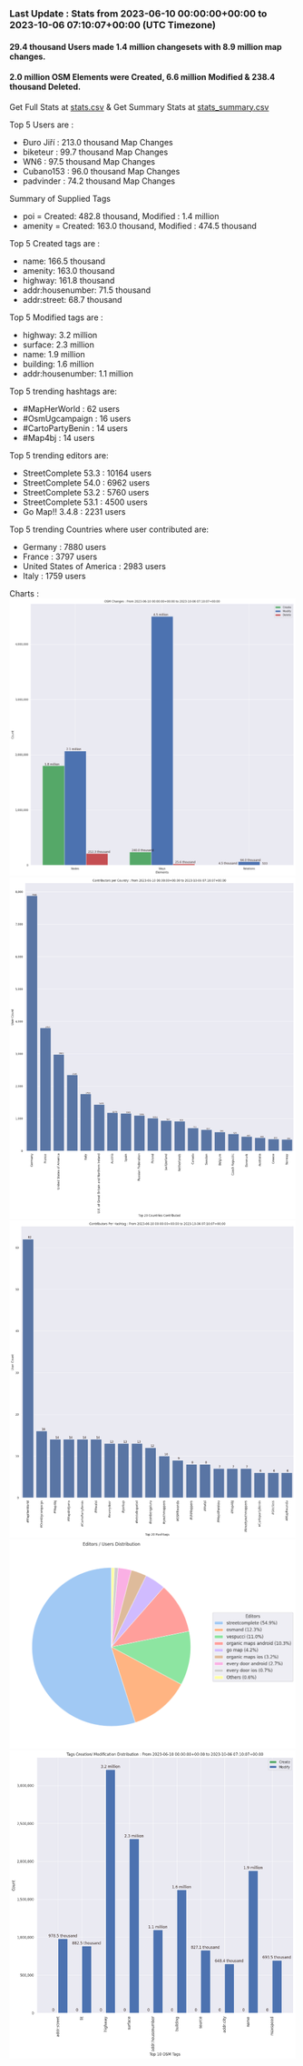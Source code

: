 ### Last Update : Stats from 2023-06-10 00:00:00+00:00 to 2023-10-06 07:10:07+00:00 (UTC Timezone)

#### 29.4 thousand Users made 1.4 million changesets with 8.9 million map changes.
#### 2.0 million OSM Elements were Created, 6.6 million Modified & 238.4 thousand Deleted.
Get Full Stats at [stats.csv](/stats/fieldmappers/Daily/stats.csv)
 & Get Summary Stats at [stats_summary.csv](/stats/fieldmappers/Daily/stats_summary.csv)

Top 5 Users are : 
- Đuro Jiří : 213.0 thousand Map Changes
- biketeur : 99.7 thousand Map Changes
- WN6 : 97.5 thousand Map Changes
- Cubano153 : 96.0 thousand Map Changes
- padvinder : 74.2 thousand Map Changes

Summary of Supplied Tags
- poi = Created: 482.8 thousand, Modified : 1.4 million
- amenity = Created: 163.0 thousand, Modified : 474.5 thousand


Top 5 Created tags are :
- name: 166.5 thousand
- amenity: 163.0 thousand
- highway: 161.8 thousand
- addr:housenumber: 71.5 thousand
- addr:street: 68.7 thousand


Top 5 Modified tags are :
- highway: 3.2 million
- surface: 2.3 million
- name: 1.9 million
- building: 1.6 million
- addr:housenumber: 1.1 million


Top 5 trending hashtags are:
- #MapHerWorld : 62 users
- #OsmUgcampaign : 16 users
- #CartoPartyBenin : 14 users
- #Map4bj : 14 users


Top 5 trending editors are:
- StreetComplete 53.3 : 10164 users
- StreetComplete 54.0 : 6962 users
- StreetComplete 53.2 : 5760 users
- StreetComplete 53.1 : 4500 users
- Go Map!! 3.4.8 : 2231 users


Top 5 trending Countries where user contributed are:
- Germany : 7880 users
- France : 3797 users
- United States of America : 2983 users
- Italy : 1759 users


 Charts : 
![Alt text](./stats_osm_changes.png) 
![Alt text](./stats_users_per_country.png) 
![Alt text](./stats_users_per_hashtag.png) 
![Alt text](./stats_editors_pie_chart.png) 
![Alt text](./stats_tags.png) 
